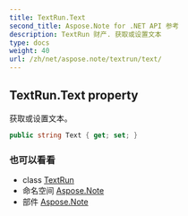```yaml
---
title: TextRun.Text
second_title: Aspose.Note for .NET API 参考
description: TextRun 财产. 获取或设置文本
type: docs
weight: 40
url: /zh/net/aspose.note/textrun/text/
---
```

## TextRun.Text property

获取或设置文本。

```csharp
public string Text { get; set; }
```

### 也可以看看

* class [TextRun](../)
* 命名空间 [Aspose.Note](../../textrun/)
* 部件 [Aspose.Note](../../../)


